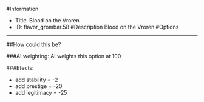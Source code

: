 #Information
 - Title: Blood on the Vroren
 - ID: flavor_grombar.58
#Description
Blood on the Vroren
#Options

___
##How could this be?

###AI weighting:
AI weights this option at 100


###Efects:<ul><li>add stability = -2</li><li>add prestige = -20</li><li>add legitimacy = -25</li></ul>
